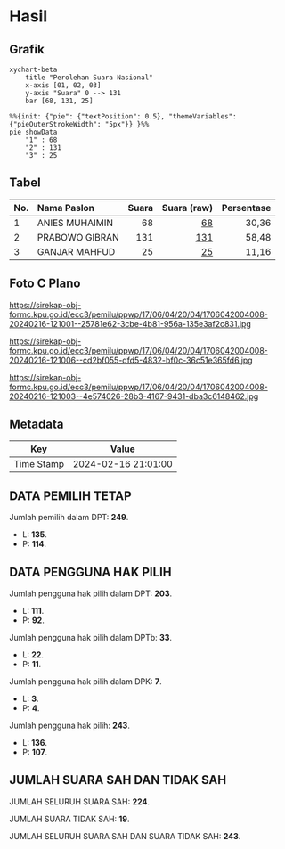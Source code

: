 # Hasil

## Grafik

```mermaid
xychart-beta
    title "Perolehan Suara Nasional"
    x-axis [01, 02, 03]
    y-axis "Suara" 0 --> 131
    bar [68, 131, 25]
```

```mermaid
%%{init: {"pie": {"textPosition": 0.5}, "themeVariables": {"pieOuterStrokeWidth": "5px"}} }%%
pie showData
    "1" : 68
    "2" : 131
    "3" : 25
```

## Tabel

| No. | Nama Paslon    | Suara | Suara (raw) | Persentase |
|:--- |:-------------- | -----:| -----------:| ----------:|
| 1   | ANIES MUHAIMIN | 68    | [68][p-1]   | 30,36      |
| 2   | PRABOWO GIBRAN | 131   | [131][p-2]  | 58,48      |
| 3   | GANJAR MAHFUD  | 25    | [25][p-3]   | 11,16      |


[p-1]: https://github.com/gigit-pemilu/pemilu-2024/blob/main/pilpres/hitung-suara/sub/17-bengkulu/sub/06-muko-muko/sub/04-pondok-suguh/sub/2004-tunggang/sub/008-tps/sub/paslon-1.txt
[p-2]: https://github.com/gigit-pemilu/pemilu-2024/blob/main/pilpres/hitung-suara/sub/17-bengkulu/sub/06-muko-muko/sub/04-pondok-suguh/sub/2004-tunggang/sub/008-tps/sub/paslon-2.txt
[p-3]: https://github.com/gigit-pemilu/pemilu-2024/blob/main/pilpres/hitung-suara/sub/17-bengkulu/sub/06-muko-muko/sub/04-pondok-suguh/sub/2004-tunggang/sub/008-tps/sub/paslon-3.txt

## Foto C Plano

https://sirekap-obj-formc.kpu.go.id/ecc3/pemilu/ppwp/17/06/04/20/04/1706042004008-20240216-121001--25781e62-3cbe-4b81-956a-135e3af2c831.jpg

https://sirekap-obj-formc.kpu.go.id/ecc3/pemilu/ppwp/17/06/04/20/04/1706042004008-20240216-121006--cd2bf055-dfd5-4832-bf0c-36c51e365fd6.jpg

https://sirekap-obj-formc.kpu.go.id/ecc3/pemilu/ppwp/17/06/04/20/04/1706042004008-20240216-121003--4e574026-28b3-4167-9431-dba3c6148462.jpg


## Metadata

| Key        | Value               |
| ---------- | ------------------- |
| Time Stamp | 2024-02-16 21:01:00 |


## DATA PEMILIH TETAP

Jumlah pemilih dalam DPT: **249**.
 * L: **135**.
 * P: **114**.

## DATA PENGGUNA HAK PILIH

Jumlah pengguna hak pilih dalam DPT: **203**.
 * L: **111**.
 * P: **92**.

Jumlah pengguna hak pilih dalam DPTb: **33**.
 * L: **22**.
 * P: **11**.

Jumlah pengguna hak pilih dalam DPK: **7**.
 * L: **3**.
 * P: **4**.

Jumlah pengguna hak pilih: **243**.
 * L: **136**.
 * P: **107**.

## JUMLAH SUARA SAH DAN TIDAK SAH

JUMLAH SELURUH SUARA SAH: **224**.

JUMLAH SUARA TIDAK SAH: **19**.

JUMLAH SELURUH SUARA SAH DAN SUARA TIDAK SAH: **243**.


